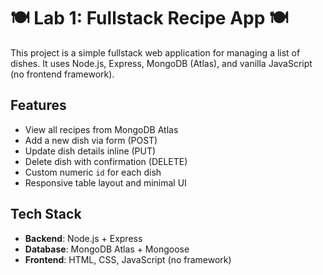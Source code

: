 # 🍽️ Lab 1: Fullstack Recipe App 🍽️

This project is a simple fullstack web application for managing a list of dishes. It uses Node.js, Express, MongoDB (Atlas), and vanilla JavaScript (no frontend framework).

## Features

- View all recipes from MongoDB Atlas
- Add a new dish via form (POST)
- Update dish details inline (PUT)
- Delete dish with confirmation (DELETE)
- Custom numeric `id` for each dish
- Responsive table layout and minimal UI

## Tech Stack

- **Backend**: Node.js + Express
- **Database**: MongoDB Atlas + Mongoose
- **Frontend**: HTML, CSS, JavaScript (no framework)

